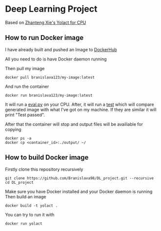 # Deep Learning Project
 

Based on [Zhanteng Xie's Yolact for CPU](https://github.com/zzuxzt/yolact_cpu/)

## How to run Docker image 
I have already built and pushed an Image to [DockerHub](https://hub.docker.com/u/branislava123)  

All you need to do is have Docker daemon running  

Then pull my image

```
docker pull branislava123/my-image:latest
```

And run the container

```
docker run branislava123/my-image:latest
```

It will run a [eval.py](./yolact_cpu/eval.py) on your CPU. After, it will run a [test](./test.py) which will compare generated image with what I've got on my machine. If they are similar it will print "Test passed".

After that the container will stop and output files will be availiable for copying

```
docker ps -a
docker cp <container_id>:./output/ ~/
```

## How to build Docker image

Firstly clone this repository recursively

```
git clone https://github.com/Branislava98/DL_project.git --recursive
cd DL_project
```
Make sure you have Docker installed and your Docker daemon is running  
Then build an image
```
docker build -t yolact .
```

You can try to run it with 
```
docker run yolact
```
